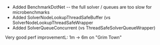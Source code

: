 - Added BenchmarkDotNet -- the full solver / queues are too slow for microbenchmarks
- Added SolverNodeLookupThreadSafeBuffer (vs SolverNodeLookupThreadSafeWrapper
- Added SolverQueueConcurrent (vs ThreadSafeSolverQueueWrapper)

Very good perf improvementL: 1m -> 6m on "Grim Town"
